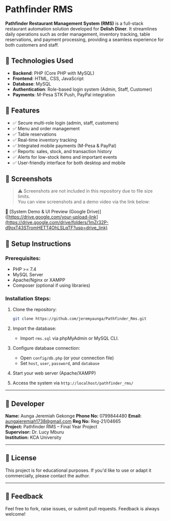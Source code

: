 
# Pathfinder RMS

**Pathfinder Restaurant Management System (RMS)** is a full-stack restaurant automation solution developed for **Delish Diner**. It streamlines daily operations such as order management, inventory tracking, table reservations, and payment processing, providing a seamless experience for both customers and staff.

## 🔧 Technologies Used

- **Backend**: PHP (Core PHP with MySQL)
- **Frontend**: HTML, CSS, JavaScript
- **Database**: MySQL
- **Authentication**: Role-based login system (Admin, Staff, Customer)
- **Payments**: M-Pesa STK Push, PayPal integration

## 📂 Features

- ✅ Secure multi-role login (admin, staff, customers)
- ✅ Menu and order management
- ✅ Table reservations
- ✅ Real-time inventory tracking
- ✅ Integrated mobile payments (M-Pesa & PayPal)
- ✅ Reports: sales, stock, and transaction history
- ✅ Alerts for low-stock items and important events
- ✅ User-friendly interface for both desktop and mobile

## 📸 Screenshots

> ⚠️ Screenshots are not included in this repository due to file size limits.  
> You can view screenshots and a demo video via the link below:

🎥 [System Demo & UI Preview (Google Drive)]([https://drive.google.com/your-upload-link](https://drive.google.com/drive/folders/1mZr32P-d9oxT43STromHETT4OhLSLqTF?usp=drive_link)

## 🚀 Setup Instructions

### Prerequisites:
- PHP >= 7.4
- MySQL Server
- Apache/Nginx or XAMPP
- Composer (optional if using libraries)

### Installation Steps:

1. Clone the repository:
   ```bash
   git clone https://github.com/jeremyaunga/Pathfinder_Rms.git
   ```

2. Import the database:
   - Import `rms.sql` via phpMyAdmin or MySQL CLI.

3. Configure database connection:
   - Open `config/db.php` (or your connection file)
   - Set `host`, `user`, `password`, and `database`

4. Start your web server (Apache/XAMPP)

5. Access the system via `http://localhost/pathfinder_rms/`

---

## 👤 Developer

**Name:** Aunga Jeremiah Gekonge
**Phone No:** 0799844480
**Email:** aungajeremiah1738@gmail.com
**Reg No:** Reg-21/04665  
**Project:** Pathfinder RMS – Final Year Project  
**Supervisor:** Dr. Lucy Mburu  
**Institution:** KCA University  

---

## 📄 License

This project is for educational purposes. If you'd like to use or adapt it commercially, please contact the author.

---

## 💬 Feedback

Feel free to fork, raise issues, or submit pull requests. Feedback is always welcome!
